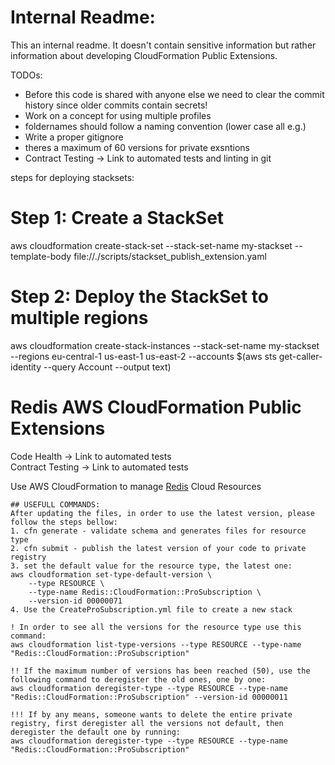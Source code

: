 # Internal Readme:
This an internal readme. It doesn't contain sensitive information but rather information about developing CloudFormation Public Extensions.

TODOs:
- Before this code is shared with anyone else we need to clear the commit history since older commits contain secrets!
- Work on a concept for using multiple profiles
- foldernames should follow a naming convention (lower case all e.g.)
- Write a proper gitignore
- theres a maximum of 60 versions for private exsntions
- Contract Testing -> Link to automated tests and linting in git

steps for deploying stacksets:
 # Step 1: Create a StackSet
aws cloudformation create-stack-set --stack-set-name my-stackset --template-body file://./scripts/stackset_publish_extension.yaml 

# Step 2: Deploy the StackSet to multiple regions
aws cloudformation create-stack-instances --stack-set-name my-stackset --regions eu-central-1 us-east-1 us-east-2 --accounts $(aws sts get-caller-identity --query Account --output text)


# Redis AWS CloudFormation Public Extensions 
Code Health -> Link to automated tests  
Contract Testing -> Link to automated tests

Use AWS CloudFormation to manage [Redis](https://redis.io/) Cloud Resources

```
## USEFULL COMMANDS:
After updating the files, in order to use the latest version, please follow the steps bellow:
1. cfn generate - validate schema and generates files for resource type
2. cfn submit - publish the latest version of your code to private registry
3. set the default value for the resource type, the latest one:
aws cloudformation set-type-default-version \
    --type RESOURCE \
    --type-name Redis::CloudFormation::ProSubscription \
    --version-id 00000071
4. Use the CreateProSubscription.yml file to create a new stack

! In order to see all the versions for the resource type use this command:
aws cloudformation list-type-versions --type RESOURCE --type-name "Redis::CloudFormation::ProSubscription"

!! If the maximum number of versions has been reached (50), use the following command to deregister the old ones, one by one:
aws cloudformation deregister-type --type RESOURCE --type-name "Redis::CloudFormation::ProSubscription" --version-id 00000011

!!! If by any means, someone wants to delete the entire private registry, first deregister all the versions not default, then deregister the default one by running:
aws cloudformation deregister-type --type RESOURCE --type-name "Redis::CloudFormation::ProSubscription"
